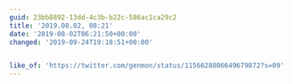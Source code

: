 ```yaml
---
guid: 23bb8892-13dd-4c3b-b22c-586ac1ca29c2
title: '2019.08.02, 08:21'
date: '2019-08-02T06:21:50+00:00'
changed: '2019-09-24T19:18:51+00:00'


like_of: 'https://twitter.com/genmon/status/1156628806649679872?s=09'
---
```


